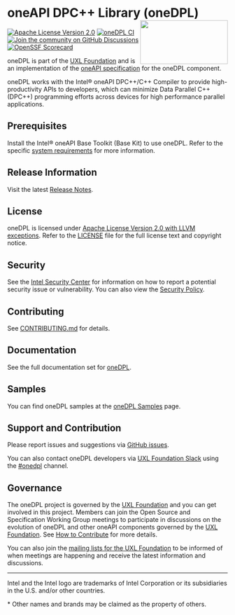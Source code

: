 # oneAPI DPC++ Library (oneDPL) <img align="right" width="200" height="100" src=https://github.com/uxlfoundation/artwork/blob/main/foundation/uxl-foundation-logo-horizontal-color.svg>
[![Apache License Version 2.0](https://img.shields.io/badge/license-Apache_2.0-green.svg)](LICENSE.txt) [![oneDPL CI](https://github.com/uxlfoundation/oneDPL/actions/workflows/ci-testing.yml/badge.svg)](https://github.com/uxlfoundation/oneDPL/actions/workflows/ci-testing.yml?query=branch%3Amaster)
[![Join the community on GitHub Discussions](https://badgen.net/badge/join%20the%20discussion/on%20github/blue?icon=github)](https://github.com/uxlfoundation/oneDPL/discussions)
[![OpenSSF Scorecard](https://api.securityscorecards.dev/projects/github.com/uxlfoundation/oneDPL/badge)](https://securityscorecards.dev/viewer/?uri=github.com/uxlfoundation/oneDPL)

oneDPL is part of the [UXL Foundation] and is an implementation of the
[oneAPI specification] for the oneDPL component.

[UXL Foundation]: http://www.uxlfoundation.org
[oneAPI specification]: https://spec.oneapi.io

oneDPL works with the Intel® oneAPI DPC++/C++ Compiler to provide high-productivity
APIs to developers, which can minimize Data Parallel C++ (DPC++) programming efforts
across devices for high performance parallel applications.

## Prerequisites
Install the Intel® oneAPI Base Toolkit (Base Kit) to use oneDPL. Refer to the specific
[system requirements](https://software.intel.com/content/www/us/en/develop/articles/intel-oneapi-dpcpp-system-requirements.html)
for more information.

## Release Information
Visit the latest [Release Notes](https://github.com/uxlfoundation/oneDPL/blob/main/documentation/release_notes.rst).

## License
oneDPL is licensed under [Apache License Version 2.0 with LLVM exceptions](https://github.com/uxlfoundation/oneDPL/blob/main/LICENSE.txt).
Refer to the [LICENSE](licensing/LICENSE.txt) file for the full license text and copyright notice.

## Security
See the [Intel Security Center](https://www.intel.com/content/www/us/en/security-center/default.html)
for information on how to report a potential security issue or vulnerability.
You can also view the [Security Policy](SECURITY.md).

## Contributing
See [CONTRIBUTING.md](https://github.com/uxlfoundation/oneDPL/blob/main/CONTRIBUTING.md) for details.

## Documentation

See the full documentation set for [oneDPL](https://uxlfoundation.github.io/oneDPL).

## Samples
You can find oneDPL samples at the [oneDPL Samples](https://github.com/oneapi-src/oneAPI-samples/tree/master/Libraries/oneDPL) page.

## Support and Contribution
Please report issues and suggestions via [GitHub issues](https://github.com/uxlfoundation/oneDPL/issues).

You can also contact oneDPL developers via [UXL Foundation Slack](https://slack-invite.uxlfoundation.org/) using
the [#onedpl](https://uxlfoundation.slack.com/channels/onedpl) channel.

## Governance

The oneDPL project is governed by the [UXL Foundation] and you can get involved in
this project. Members can join the Open Source and Specification Working Group
meetings to participate in discussions on the evolution of oneDPL and other oneAPI components
governed by the [UXL Foundation]. See [How to Contribute] for more details.

You can also join the [mailing lists for the UXL Foundation] to be informed
of when meetings are happening and receive the latest information and
discussions.

[How to Contribute]: https://www.oneapi.io/community/how-to-contribute/
[mailing lists for the UXL Foundation]: https://lists.uxlfoundation.org/g/main/subgroups

------------------------------------------------------------------------
Intel and the Intel logo are trademarks of Intel Corporation or its subsidiaries in the U.S. and/or other countries.

\* Other names and brands may be claimed as the property of others.
